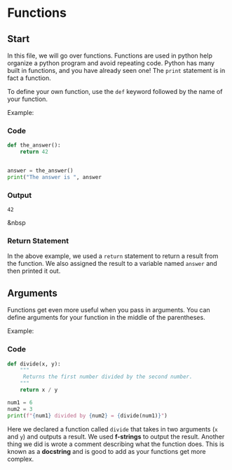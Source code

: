 # Functions

## Start

In this file, we will go over functions. Functions are used in python help organize a python program and avoid repeating code. Python has many built in functions, and you have already seen one! The `print` statement is in fact a function. 

To define your own function, use the `def` keyword followed by the name of your function.

Example:

### Code
```python
def the_answer():
    return 42


answer = the_answer()
print("The answer is ", answer
```

### Output
```shell
42
```
&nbsp
### Return Statement
In the above example, we used a `return` statement to return a result from the function. We also assigned the result to a variable named `answer` and then printed it out.


## Arguments
Functions get even more useful when you pass in arguments. You can define arguments for your function in the middle of the parentheses.

Example:
### Code
```python
def divide(x, y):
    """
     Returns the first number divided by the second number. 
    """
    return x / y

num1 = 6
num2 = 3
print(f"{num1} divided by {num2} = {divide(num1)}")
``` 

Here we declared a function called `divide` that takes in two arguments (`x` and `y`) and outputs a result. We used **f-strings** to output the result.
Another thing we did is wrote a comment describing what the function does. This is known as a **docstring** and is good to add as your functions get more complex.